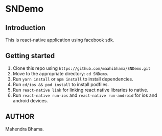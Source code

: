 # SNDemo

## Introduction

This is react-native application using facebook sdk.

## Getting started

1. Clone this repo using `https://github.com/maahibhama/SNDemo.git`
2. Move to the appropriate directory: `cd SNDemo`.
3. Run `yarn install` or `npm install` to install dependencies.
4. Run `cd/ios && pod install` to install podfiles. 
4. Run `react-native link` for linking react native libraries to native.
4. Run `react-native run-ios` and `react-native run-android` for ios and android devices.

## AUTHOR

Mahendra Bhama.
